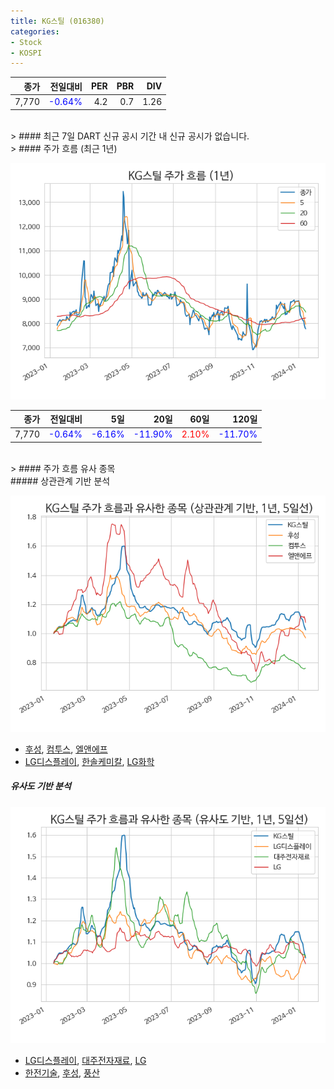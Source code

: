 ```yaml
---
title: KG스틸 (016380)
categories:
- Stock
- KOSPI
---
```


|종가|전일대비|PER|PBR|DIV|
|---:|-------:|--:|--:|--:|
|7,770|<span style="color: blue">-0.64%</span>|4.2|0.7|1.26|

<!-- more -->

<br>
> #### 최근 7일 DART 신규 공시
기간 내 신규 공시가 없습니다.

<br>
> #### 주가 흐름 (최근 1년)

![016380](/assets/images/stock/016380.png)

|종가|전일대비|5일|20일|60일|120일|
|---:|-------:|--:|---:|---:|----:|
|7,770|<span style="color: blue">-0.64%</span>|<span style="color: blue">-6.16%</span>|<span style="color: blue">-11.90%</span>|<span style="color: red">2.10%</span>|<span style="color: blue">-11.70%</span>|

<br>
> #### 주가 흐름 유사 종목
<br>
##### 상관관계 기반 분석

![016380](/assets/images/stock/016380_corr.png)
- [후성](/093370/), [컴투스](/078340/), [엘앤에프](/066970/)
- [LG디스플레이](/034220/), [한솔케미칼](/014680/), [LG화학](/051910/)

##### 유사도 기반 분석

![016380](/assets/images/stock/016380_sim.png)
- [LG디스플레이](/034220/), [대주전자재료](/078600/), [LG](/003550/)
- [한전기술](/052690/), [후성](/093370/), [풍산](/103140/)